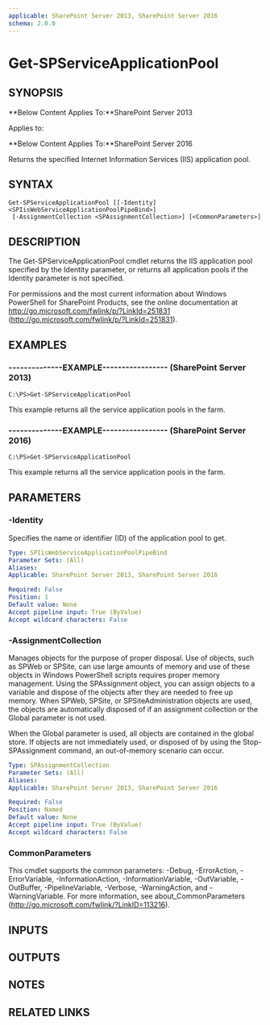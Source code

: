 ```yaml
---
applicable: SharePoint Server 2013, SharePoint Server 2016
schema: 2.0.0
---
```


# Get-SPServiceApplicationPool

## SYNOPSIS
**Below Content Applies To:**SharePoint Server 2013

Applies to:

**Below Content Applies To:**SharePoint Server 2016

Returns the specified Internet Information Services (IIS) application pool.



## SYNTAX

```
Get-SPServiceApplicationPool [[-Identity] <SPIisWebServiceApplicationPoolPipeBind>]
 [-AssignmentCollection <SPAssignmentCollection>] [<CommonParameters>]
```

## DESCRIPTION
The Get-SPServiceApplicationPool cmdlet returns the IIS application pool specified by the Identity parameter, or returns all application pools if the Identity parameter is not specified.

For permissions and the most current information about Windows PowerShell for SharePoint Products, see the online documentation at http://go.microsoft.com/fwlink/p/?LinkId=251831 (http://go.microsoft.com/fwlink/p/?LinkId=251831).

## EXAMPLES

### --------------EXAMPLE----------------- (SharePoint Server 2013)
```
C:\PS>Get-SPServiceApplicationPool
```

This example returns all the service application pools in the farm.

### --------------EXAMPLE----------------- (SharePoint Server 2016)
```
C:\PS>Get-SPServiceApplicationPool
```

This example returns all the service application pools in the farm.

## PARAMETERS

### -Identity
Specifies the name or identifier (ID) of the application pool to get.

```yaml
Type: SPIisWebServiceApplicationPoolPipeBind
Parameter Sets: (All)
Aliases: 
Applicable: SharePoint Server 2013, SharePoint Server 2016

Required: False
Position: 1
Default value: None
Accept pipeline input: True (ByValue)
Accept wildcard characters: False
```

### -AssignmentCollection
Manages objects for the purpose of proper disposal.
Use of objects, such as SPWeb or SPSite, can use large amounts of memory and use of these objects in Windows PowerShell scripts requires proper memory management.
Using the SPAssignment object, you can assign objects to a variable and dispose of the objects after they are needed to free up memory.
When SPWeb, SPSite, or SPSiteAdministration objects are used, the objects are automatically disposed of if an assignment collection or the Global parameter is not used.

When the Global parameter is used, all objects are contained in the global store.
If objects are not immediately used, or disposed of by using the Stop-SPAssignment command, an out-of-memory scenario can occur.

```yaml
Type: SPAssignmentCollection
Parameter Sets: (All)
Aliases: 
Applicable: SharePoint Server 2013, SharePoint Server 2016

Required: False
Position: Named
Default value: None
Accept pipeline input: True (ByValue)
Accept wildcard characters: False
```

### CommonParameters
This cmdlet supports the common parameters: -Debug, -ErrorAction, -ErrorVariable, -InformationAction, -InformationVariable, -OutVariable, -OutBuffer, -PipelineVariable, -Verbose, -WarningAction, and -WarningVariable. For more information, see about_CommonParameters (http://go.microsoft.com/fwlink/?LinkID=113216).

## INPUTS

## OUTPUTS

## NOTES

## RELATED LINKS

